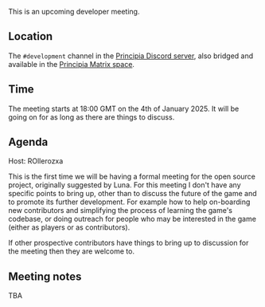 This is an upcoming developer meeting.

## Location
The `#development` channel in the [Principia Discord server](/discord), also bridged and available in the [Principia Matrix space](/matrix).

## Time
The meeting starts at 18:00 GMT on the 4th of January 2025. It will be going on for as long as there are things to discuss.

## Agenda
Host: ROllerozxa

This is the first time we will be having a formal meeting for the open source project, originally suggested by Luna. For this meeting I don't have any specific points to bring up, other than to discuss the future of the game and to promote its further development. For example how to help on-boarding new contributors and simplifying the process of learning the game's codebase, or doing outreach for people who may be interested in the game (either as players or as contributors).

If other prospective contributors have things to bring up to discussion for the meeting then they are welcome to.

## Meeting notes
TBA
